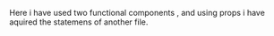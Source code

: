 Here i  have used two functional components , and using props i have aquired the statemens of another file. 